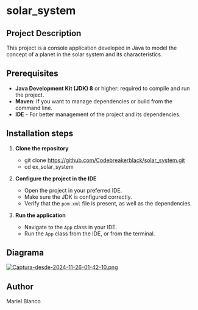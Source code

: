 # solar_system

## Project Description
This project is a console application developed in Java to model the concept of a planet in the solar system and its characteristics.

## Prerequisites
- **Java Development Kit (JDK) 8** or higher: required to compile and run the project.
- **Maven**: If you want to manage dependencies or build from the command line.
- **IDE** - For better management of the project and its dependencies.

## Installation steps
1. **Clone the repository**

    - git clone https://github.com/Codebreakerblack/solar_system.git
    - cd ex_solar_system

2. **Configure the project in the IDE**
    - Open the project in your preferred IDE.
    - Make sure the JDK is configured correctly.
    - Verify that the `pom.xml` file is present, as well as the dependencies.

3. **Run the application**
    - Navigate to the `App` class in your IDE.
    - Run the `App` class from the IDE, or from the terminal.

## Diagrama
[![Captura-desde-2024-11-26-01-42-10.png](https://i.postimg.cc/MGLhdVmv/Captura-desde-2024-11-26-01-42-10.png)](https://postimg.cc/gwvS0w5W)

## Author
Mariel Blanco
